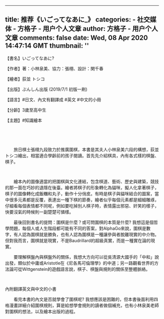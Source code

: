 
---
title: 推荐《いごってなあに_》
categories: 
    - 社交媒体
    - 方格子 - 用户个人文章
author: 方格子 - 用户个人文章
comments: false
date: Wed, 08 Apr 2020 14:47:14 GMT
thumbnail: ''
---

<div>   
<p>【書名】いごってなあに?</p>
<p>【作者】著：小林泉美、協力：張栩、設計：関千春</p>
<p>【繪者】荻並 トシコ </p>
<p>【出版】ぶんしん出版 (2019/7/1 初版一刷)</p>
<p>【語言】#日文、內文有翻譯成 #英文 #中文的小冊</p>
<p>【分齡】3歲至高中生</p>
<p>【主題】#知識繪本</p>
<p><br></p>
<p><br></p>
<p>　　旅日棋士張栩九段致力於推廣圍棋，本書是其夫人小林泉美六段的構想，荻並 トシコ繪出，相當適合學齡前的孩子閱讀。首先先介紹棋具，內有各式樣的棋盤、棋子。</p>
<p><br></p>
<p>　　繪本內的圖像適當的把圍棋與文化連結，包含棋道、藝術、歷史與建築，競技的那一面在巧妙的退隱在後臺。繪者將棋子的形象轉化為貓咪，擬人化拿著棋子，棋子的圖像轉化成飯糰和丸子，動作十分俏皮。有時是棋子與貓咪結合的圖案，當中很多元素都是反覆，表達出一種下棋的節奏，繪者似乎每個元素都是細細雕琢，仔細看每個表情都不同呢，例如要吃掉別人棋子時，表情露出邪惡、奸笑的樣子，快要沒氣的時候則一副楚楚可憐樣。</p>
<p>　　最後回到書名的提問：圍棋是什麼？或可問圍棋的本質是什麼? 我想這是個哲學問題，每個人或人生階段都可能有不同的答案，對AlphaGo來說，圍棋是數字，有人認為圍棋就是勝負，也有人認為圍棋是一種讓參與者脫離現實的中介物。但對我而言，圍棋就是現實，不是Baudrillard的超級真實，而是一種實在論的現實。</p>
<p>　　要理解棋盤內與棋盤外的關係，我想大方向可以從吳清源大國手的「中和」說出發，類似於中庸或Aristotle在《尼各馬可倫理學》的中道；另一路觀看世界的方法論可從Wittgenstein的遊戲語言說，棋子、棋盤與規則的關係至整體脈絡。</p>
<p><br></p>
<p>內附翻譯英文與中文的小書</p>
<p>　　看完本書的內文是否就學會了圍棋呢? 我想應該是困難的，但本書後面利用四格漫畫詳細介紹圍棋規則，算是給想學會規則的讀者做個補充，也有小林泉美老師對圍棋的想法，以及繪本出版的過程。</p>  
</div>
            